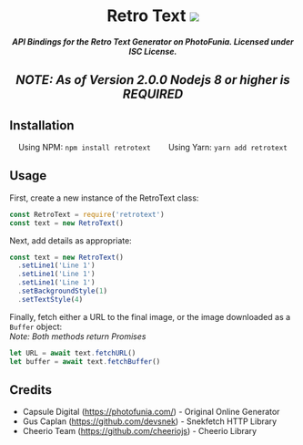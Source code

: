 <h1 align='center'>Retro Text <a href='https://www.npmjs.com/package/retrotext'><img src='https://img.shields.io/travis/lolPants/retrotext.svg?maxAge=2592000%3Fstyle=flat-square' /></a></h1>

<h5 align='center'>API Bindings for the Retro Text Generator on PhotoFunia. Licensed under ISC License.</h5>

<h2 align='center'><i>NOTE: As of Version 2.0.0 Nodejs 8 or higher is REQUIRED</i></h2>

## Installation
<div style='width: 100%; display: flex; justify-content: space-around;'>
  <span>Using NPM: <code>npm install retrotext</code></span>
  <span>Using Yarn: <code>yarn add retrotext</code></span>
</div>

## Usage
First, create a new instance of the RetroText class:
```js
const RetroText = require('retrotext')
const text = new RetroText()
```

Next, add details as appropriate:
```js
const text = new RetroText()
  .setLine1('Line 1')
  .setLine1('Line 1')
  .setLine1('Line 1')
  .setBackgroundStyle(1)
  .setTextStyle(4)
```

Finally, fetch either a URL to the final image, or the image downloaded as a `Buffer` object:  
*Note: Both methods return Promises*
```js
let URL = await text.fetchURL()
let buffer = await text.fetchBuffer()
```

## Credits
- Capsule Digital (https://photofunia.com/) - Original Online Generator
- Gus Caplan (https://github.com/devsnek) - Snekfetch HTTP Library
- Cheerio Team (https://github.com/cheeriojs) - Cheerio Library
